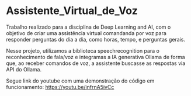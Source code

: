 # Assistente_Virtual_de_Voz

Trabalho realizado para a disciplina de Deep Learning and AI, com o objetivo de criar uma assistência virtual comandanda por voz para responder perguntas do dia a dia, como horas, tempo, e perguntas gerais.

Nesse projeto, utilizamos a biblioteca speechrecognition para o reconhecimento de fala/voz e integramas a IA generativa Ollama de forma que, ao receber comandos de voz, a assistente buscasse as respostas via API do Ollama.

Segue link do youtube com uma demonstração do código em funcionamento: https://youtu.be/infrnA5ivCc

